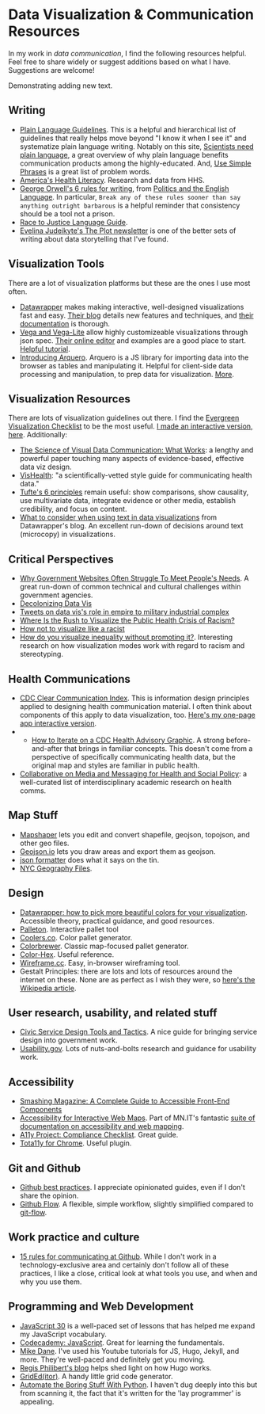 # Data Visualization & Communication Resources
In my work in *data communication*, I find the following resources helpful. Feel free to share widely or suggest additions based on what I have. Suggestions are welcome! 

Demonstrating adding new text. 

## Writing
- [Plain Language Guidelines](https://www.plainlanguage.gov/guidelines/). This is a helpful and hierarchical list of guidelines that really helps move beyond "I know it when I see it" and systematize plain language writing. Notably on this site, [Scientists need plain language](https://www.plainlanguage.gov/resources/articles/scientists-need-plain-language/), a great overview of why plain language benefits communication products among the highly-educated. And, [Use Simple Phrases](https://www.plainlanguage.gov/guidelines/words/use-simple-words-phrases/) is a great list of problem words.
- [America's Health Literacy](https://www.ahrq.gov/sites/default/files/wysiwyg/health-literacy/dhhs-2008-issue-brief.pdf). Research and data from HHS.
- [George Orwell's 6 rules for writing](https://www.mhpbooks.com/6-writing-rules-from-george-orwell/), from [Politics and the English Language](https://www.orwellfoundation.com/the-orwell-foundation/orwell/essays-and-other-works/politics-and-the-english-language/). In particular, ```Break any of these rules sooner than say anything outright barbarous``` is a helpful reminder that consistency should be a tool not a prison. 
- [Race to Justice Language Guide](https://www1.nyc.gov/assets/doh/downloads/pdf/dpho/race-to-justice-action-kit-language-use-guide.pdf).
- [Evelina Judeikyte's The Plot newsletter](https://plotting.substack.com/) is one of the better sets of writing about data storytelling that I've found.

## Visualization Tools
There are a lot of visualization platforms but these are the ones I use most often. 
- [Datawrapper](www.datawrapper.de) makes making interactive, well-designed visualizations fast and easy. [Their blog](https://blog.datawrapper.de/) details new features and techniques, and [their documentation](https://academy.datawrapper.de/) is thorough.
- [Vega and Vega-Lite](https://vega.github.io/) allow highly customizeable visualizations through json spec. [Their online editor](https://vega.github.io/editor/) and examples are a good place to start. [Helpful tutorial](http://vda-lab.github.io/2019/12/vegalite).
- [Introducing Arquero](https://observablehq.com/@uwdata/introducing-arquero). Arquero is a JS library for importing data into the browser as tables and manipulating it. Helpful for client-side data processing and manipulation, to prep data for visualization. [More](https://github.com/uwdata/arquero).

## Visualization Resources
There are lots of visualization guidelines out there. I find the [Evergreen Visualization Checklist](https://stephanieevergreen.com/wp-content/uploads/2020/12/EvergreenDataVizChecklist.pdf) to be the most useful. [I made an interactive version, here](https://mmontesanonyc.github.io/interactive-evergreen-checklist/).
Additionally:
- [The Science of Visual Data Communication: What Works](https://journals.sagepub.com/stoken/default+domain/10.1177%2F15291006211051956-FREE/full#.YbpbbYlu2Xw.twitter): a lengthy and powerful paper touching many aspects of evidence-based, effective data viz design.
- [VisHealth](http://www.vizhealth.org/): "a scientifically-vetted style guide for communicating health data."
- [Tufte's 6 principles](https://sites.google.com/site/tufteondesign/home/six-fundamental-principles-of-design) remain useful: show comparisons, show causality, use multivariate data, integrate evidence or other media, establish credibility, and focus on content.
- [What to consider when using text in data visualizations](https://blog.datawrapper.de/text-in-data-visualizations) from Datawrapper's blog. An excellent run-down of decisions around text (microcopy) in visualizations. 

## Critical Perspectives
- [Why Government Websites Often Struggle To Meet People's Needs](https://codeforamerica.org/news/why-government-websites-often-struggle-to-meet-peoples-needs/). A great run-down of common technical and cultural challenges within government agencies. 
- [Decolonizing Data Vis](https://stephanieevergreen.com/decolonizing-data-viz/)
- [Tweets on data vis's role in empire to military industrial complex](https://twitter.com/infowetrust/status/1436106191206182926)
- [Where Is the Rush to Visualize the Public Health Crisis of Racism?
](https://medium.com/nightingale/data-visualization-racism-a4521a1864d1)
- [How not to visualize like a racist](https://idatassist.com/how-not-to-visualize-like-a-racist/)
- [How do you visualize inequality without promoting it?](https://3iap.com/dispersion-disparity-equity-centered-data-visualization-research-project-Wi-58RCVQNSz6ypjoIoqOQ/). Interesting research on how visualization modes work with regard to racism and stereotyping.

## Health Communications
- [CDC Clear Communication Index](https://www.cdc.gov/ccindex/index.html). This is information design principles applied to designing health communication material. I often think about components of this apply to data visualization, too. [Here's my one-page app interactive version](https://mmontesanonyc.github.io/interactive-CDC-CCI/).
- - [How to Iterate on a CDC Health Advisory Graphic](https://nightingaledvs.com/how-to-iterate-on-a-cdc-health-advisory-graphic/). A strong before-and-after that brings in familiar concepts. This doesn't come from a perspective of specifically communicating health data, but the original map and styles are familiar in public health. 
- [Collaborative on Media and Messaging for Health and Social Policy](https://commhsp.org/resource-library/): a well-curated list of interdisciplinary academic research on health comms.

## Map Stuff
- [Mapshaper](https://mapshaper.org/) lets you edit and convert shapefile, geojson, topojson, and other geo files.
- [Geojson.io](http://geojson.io/) lets you draw areas and export them as geojson.
- [json formatter](https://jsonformatter.org/) does what it says on the tin.
- [NYC Geography Files](https://github.com/nycehs/NYC_geography).

## Design
- [Datawrapper: how to pick more beautiful colors for your visualization](https://blog.datawrapper.de/beautifulcolors/). Accessible theory, practical guidance, and good resources.
- [Palleton](https://paletton.com/#uid=1000u0kllllaFw0g0qFqFg0w0aF). Interactive pallet tool
- [Coolers.co](https://coolors.co/). Color pallet generator.
- [Colorbrewer](https://colorbrewer2.org/#type=sequential&scheme=BuGn&n=3). Classic map-focused pallet generator.
- [Color-Hex](www.color-hex.com). Useful reference.
- [Wireframe.cc](https://wireframe.cc/). Easy, in-browser wireframing tool. 
- Gestalt Principles: there are lots and lots of resources around the internet on these. None are as perfect as I wish they were, so [here's the Wikipedia article](https://en.wikipedia.org/wiki/Gestalt_psychology).

## User research, usability, and related stuff
- [Civic Service Design Tools and Tactics](https://civicservicedesign.com/). A nice guide for bringing service design into government work.
- [Usability.gov](www.usability.gov). Lots of nuts-and-bolts research and guidance for usability work.

## Accessibility
- [Smashing Magazine: A Complete Guide to Accessible Front-End Components](https://www.smashingmagazine.com/2021/03/complete-guide-accessible-front-end-components/)
- [Accessibility for Interactive Web Maps](https://mn.gov/mnit/assets/web-map-accessibility-guide_tcm38-403564.pdf). Part of MN.IT's fantastic [suite of documentation on accessibility and web mapping](https://mn.gov/mnit/about-mnit/accessibility/maps/web.jsp). 
- [A11y Project: Compliance Checklist](https://www.a11yproject.com/checklist/). Great guide.
- [Tota11y for Chrome](https://chrome.google.com/webstore/detail/tota11y-for-chrome/nkghaekndgmonifcpfgjmpfjlhnmflhp?hl=en). Useful plugin. 

## Git and Github
- [Github best practices](https://github.com/tmcw/github-best-practices). I appreciate opinionated guides, even if I don't share the opinion.
- [Github Flow](https://githubflow.github.io/). A flexible, simple workflow, slightly simplified compared to [git-flow](https://nvie.com/posts/a-successful-git-branching-model/).

## Work practice and culture
- [15 rules for communicating at Github](https://ben.balter.com/2014/11/06/rules-of-communicating-at-github/). While I don't work in a technology-exclusive area and certainly don't follow all of these practices, I like a close, critical look at what tools you use, and when and why you use them.

## Programming and Web Development
- [JavaScript 30](https://javascript30.com/) is a well-paced set of lessons that has helped me expand my JavaScript vocabulary.
- [Codecademy: JavaScript](https://www.codecademy.com/learn/introduction-to-javascript). Great for learning the fundamentals.
- [Mike Dane](https://www.youtube.com/channel/UCvmINlrza7JHB1zkIOuXEbw). I've used his Youtube tutorials for JS, Hugo, Jekyll, and more. They're well-paced and definitely get you moving.
- [Regis Philibert's blog](https://www.regisphilibert.com/blog/) helps shed light on how Hugo works. 
- [GridEd(itor)](https://nickstrayer.me/grided). A handy little grid code generator.
- [Automate the Boring Stuff With Python](https://automatetheboringstuff.com/#toc). I haven't dug deeply into this but from scanning it, the fact that it's written for the 'lay programmer' is appealing. 
